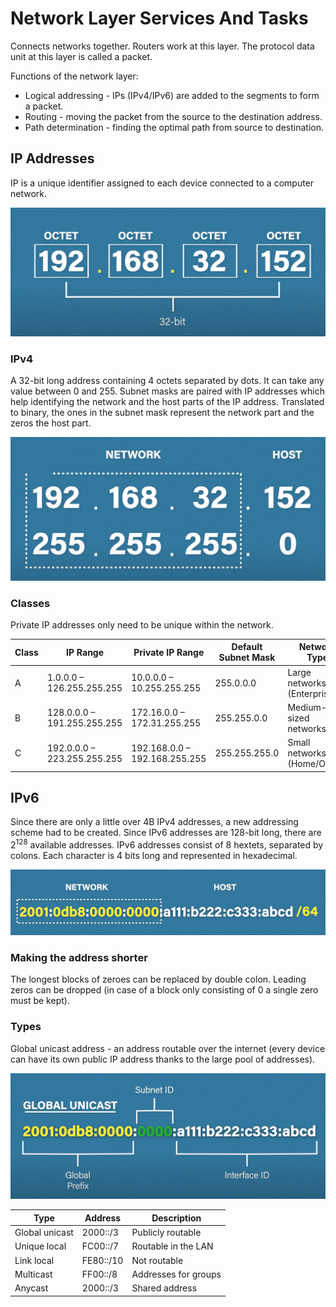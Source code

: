 # Network Layer Services And Tasks

Connects networks together. Routers work at this layer. The protocol data unit at this layer is called a packet.

Functions of the network layer:
* Logical addressing - IPs (IPv4/IPv6) are added to the segments to form a packet.
* Routing - moving the packet from the source to the destination address.
* Path determination - finding the optimal path from source to destination.

## IP Addresses

IP is a unique identifier assigned to each device connected to a computer network.

![](./images/network_layer_services_and_tasks/ipv4.png)

### IPv4

A 32-bit long address containing 4 octets separated by dots. It can take any value between 0 and 255. Subnet masks are paired with IP addresses which help identifying the network and the host parts of the IP address. Translated to binary, the ones in the subnet mask represent the network part and the zeros the host part.

![](./images/network_layer_services_and_tasks/network_and_host.png)

### Classes

Private IP addresses only need to be unique within the network.

| **Class** | **IP Range**                | **Private IP Range**          | **Default Subnet Mask** | **Network Type**   |
| --------- | --------------------------- | ----------------------------- | ----------------------- | ---------------------------- |
| A         | 1.0.0.0 – 126.255.255.255   | 10.0.0.0 – 10.255.255.255     | 255.0.0.0               | Large networks (Enterprise)  |
| B         | 128.0.0.0 – 191.255.255.255 | 172.16.0.0 – 172.31.255.255   | 255.255.0.0             | Medium-sized networks        |
| C         | 192.0.0.0 – 223.255.255.255 | 192.168.0.0 – 192.168.255.255 | 255.255.255.0           | Small networks (Home/Office) |


## IPv6

Since there are only a little over 4B IPv4 addresses, a new addressing scheme had to be created. Since IPv6 addresses are 128-bit long, there are 2<sup>128</sup> available addresses. IPv6 addresses consist of 8 hextets, separated by colons. Each character is 4 bits long and represented in hexadecimal.

![](./images/network_layer_services_and_tasks/slash_notation.png)

### Making the address shorter

The longest blocks of zeroes can be replaced by double colon. Leading zeros can be dropped (in case of a block only consisting of 0 a single zero must be kept).

### Types

Global unicast address - an address routable over the internet (every device can have its own public IP address thanks to the large pool of addresses).

![](./images/network_layer_services_and_tasks/global_unicast.png)

| Type           | Address   | Description            |
|----------------|-----------|------------------------|
| Global unicast | 2000::/3  | Publicly routable      |
| Unique local   | FC00::/7  | Routable in the LAN    |
| Link local     | FE80::/10 | Not routable           |
| Multicast      | FF00::/8  | Addresses for groups   |
| Anycast        | 2000::/3  | Shared address         |
